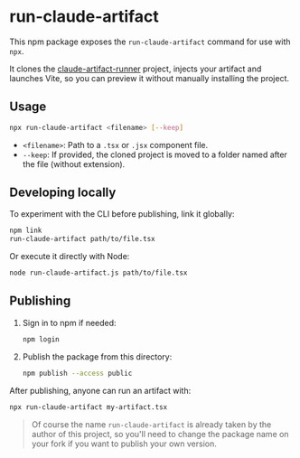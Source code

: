 # run-claude-artifact

This npm package exposes the `run-claude-artifact` command for use with `npx`.

It clones the [claude-artifact-runner](https://github.com/claudio-silva/claude-artifact-runner) project, injects your artifact and launches Vite, so you can preview it without manually installing the project.

## Usage

```bash
npx run-claude-artifact <filename> [--keep]
```

- `<filename>`: Path to a `.tsx` or `.jsx` component file.
- `--keep`: If provided, the cloned project is moved to a folder named after the file (without extension).

## Developing locally

To experiment with the CLI before publishing, link it globally:
   ```bash
   npm link
   run-claude-artifact path/to/file.tsx
   ```
   Or execute it directly with Node:
   ```bash
   node run-claude-artifact.js path/to/file.tsx
   ```

## Publishing

1. Sign in to npm if needed:
   ```bash
   npm login
   ```
2. Publish the package from this directory:
   ```bash
   npm publish --access public
   ```

After publishing, anyone can run an artifact with:

```bash
npx run-claude-artifact my-artifact.tsx
```

> Of course the name `run-claude-artifact` is already taken by the author of this project, so you'll need to change the package name on your fork if you want to publish your own version.